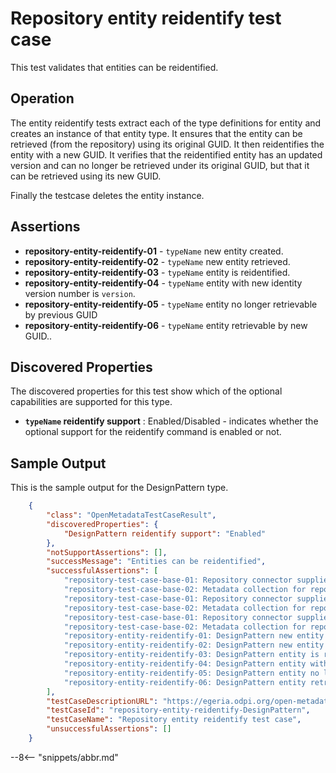 <!-- SPDX-License-Identifier: CC-BY-4.0 -->
<!-- Copyright Contributors to the ODPi Egeria project. -->

# Repository entity reidentify test case

This test validates that entities can be reidentified.

## Operation

The entity reidentify tests extract each of the type definitions for entity and creates an instance of that entity type.
It ensures that the entity can be retrieved (from the repository) using its original GUID. It then reidentifies the
entity with a new GUID. It verifies that the reidentified entity has an updated version and can no longer be retrieved under its
original GUID, but that it can be retrieved using its new GUID.

Finally the testcase deletes the entity instance.

## Assertions

* **repository-entity-reidentify-01** - `typeName` new entity created.
* **repository-entity-reidentify-02** - `typeName` new entity retrieved.
* **repository-entity-reidentify-03** - `typeName` entity is reidentified.
* **repository-entity-reidentify-04** - `typeName` entity with new identity version number is `version`.
* **repository-entity-reidentify-05** - `typeName` entity no longer retrievable by previous GUID
* **repository-entity-reidentify-06** - `typeName` entity retrievable by new GUID..


## Discovered Properties

The discovered properties for this test show which of the optional capabilities are supported for this type.

* **`typeName` reidentify support** : Enabled/Disabled - indicates whether the optional support for the reidentify command is enabled or not.

## Sample Output

This is the sample output for the DesignPattern type.

```json
    {
        "class": "OpenMetadataTestCaseResult",
        "discoveredProperties": {
            "DesignPattern reidentify support": "Enabled"
        },
        "notSupportAssertions": [],
        "successMessage": "Entities can be reidentified",
        "successfulAssertions": [
            "repository-test-case-base-01: Repository connector supplied to conformance suite.",
            "repository-test-case-base-02: Metadata collection for repository connector supplied to conformance suite.",
            "repository-test-case-base-01: Repository connector supplied to conformance suite.",
            "repository-test-case-base-02: Metadata collection for repository connector supplied to conformance suite.",
            "repository-test-case-base-01: Repository connector supplied to conformance suite.",
            "repository-test-case-base-02: Metadata collection for repository connector supplied to conformance suite.",
            "repository-entity-reidentify-01: DesignPattern new entity created.",
            "repository-entity-reidentify-02: DesignPattern new entity retrieved.",
            "repository-entity-reidentify-03: DesignPattern entity is reidentified.",
            "repository-entity-reidentify-04: DesignPattern entity with new identity version number is 2",
            "repository-entity-reidentify-05: DesignPattern entity no longer retrievable by previous GUID.",
            "repository-entity-reidentify-06: DesignPattern entity retrievable by new GUID."
        ],
        "testCaseDescriptionURL": "https://egeria.odpi.org/open-metadata-conformance-suite/docs/repository-workbench/test-cases/repository-entity-reidentify-test-case.md",
        "testCaseId": "repository-entity-reidentify-DesignPattern",
        "testCaseName": "Repository entity reidentify test case",
        "unsuccessfulAssertions": []
    }
```


--8<-- "snippets/abbr.md"
